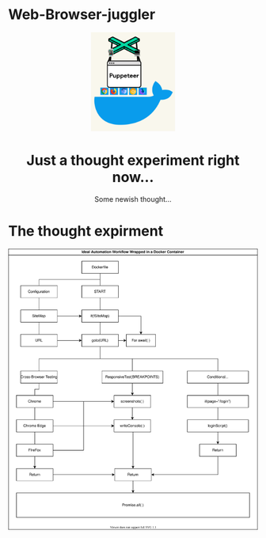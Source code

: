 # Web-Browser-juggler

<p align="center">
   <a href="https://github.com/users/HansUXdev/sponsorship">
      <img src="./logo.png"height="200px" alt="JavaScript Logo"/>
   </a>
</p>
<h1 align="center"> Just a thought experiment right now...</h1>
<p align="center"> Some newish thought...</p>

# The thought expirment

![automation diagram](automation.drawio.svg)